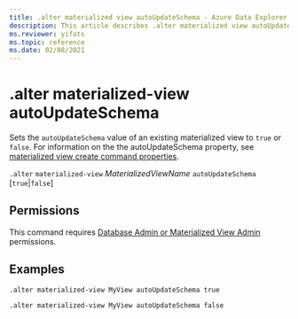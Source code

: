 ```yaml
---
title: .alter materialized view autoUpdateSchema - Azure Data Explorer
description: This article describes .alter materialized view autoUpdateSchema in Azure Data Explorer.
ms.reviewer: yifats
ms.topic: reference
ms.date: 02/08/2021
---
```


# .alter materialized-view autoUpdateSchema

Sets the `autoUpdateSchema` value of an existing materialized view to `true` or `false`. For information on the the autoUpdateSchema property, see [materialized view create command properties](materialized-view-create.md#properties).

`.alter` `materialized-view` *MaterializedViewName* `autoUpdateSchema` [`true`|`false`]

## Permissions

This command requires [Database Admin or Materialized View Admin](../access-control/role-based-access-control.md) permissions.

## Examples

```kusto
.alter materialized-view MyView autoUpdateSchema true

.alter materialized-view MyView autoUpdateSchema false
```
